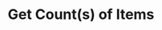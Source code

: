 ---
title: "Get Count(s) of Items"
linkTitle: "Get Count(s) of Items"
description: "Get the count(s) of items contained in a dictionary."
---